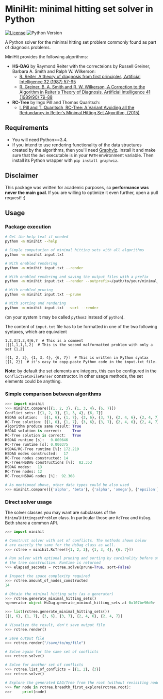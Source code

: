 MiniHit: minimal hitting set solver in Python
==============================================================================

[![License](https://img.shields.io/badge/License-BSD%203--Clause-blue.svg)](LICENSE.md)
![Python Version](https://img.shields.io/pypi/pyversions/Django.svg)

A Python solver for the minimal hitting set problem commonly found as part of 
diagnosis problems.

MiniHit provides the following algorithms:

- **HS-DAG** by Raymond Reiter with the correcteions by Russell Greiner, 
  Barbara A. Smith and Ralph W. Wilkerson:
  - [R. Reiter, A theory of diagnosis from first principles, Artificial 
     Intelligence 32 (1987) 57-95](http://www.cs.ru.nl/P.Lucas/teaching/KeR/Theorist/reiteraij87.pdf)
  - [R. Greiner, B. A. Smith and R. W. Wilkerson, A Correction to the
     Algorithm in Reiter's Theory of Diagnosis, Artificial Intelligence 41
     (1989/90) 79-88](http://www.cs.ru.nl/P.Lucas/teaching/KeR/Theorist/greibers-correctiontoreiter.pdf)
- **RC-Tree** by Ingo Pill and Thomas Quaritsch:
  - [I. Pill and T. Quaritsch, RC-Tree: A Variant Avoiding all the 
     Redundancy in Reiter’s Minimal Hitting Set Algorithm, (2015)](http://www.ist.tugraz.at/pill/downloads/IWPD15_p5_preprint.pdf)


Requirements
----------------------------------------

- You will need Python>=3.4.
- If you intend to use rendering functionality of the data structures
  created by the algorithms, then you'll need
  [Graphviz](https://graphviz.gitlab.io/download/). Install it 
  and make sure that the `dot` executable is in your `PATH` environment
  variable. Then install its Python wrapper with `pip install graphviz`.


Disclaimer
----------------------------------------

This package was written for academic purposes, so **performance was never
the main goal**. If you are willing to optimize it even further, open a
pull request! :)


Usage
----------------------------------------

### Package execution

```bash
# Get the help text if needed
python -m minihit --help

# Simple computation of minimal hitting sets with all algorithms
python -m minihit input.txt

# With enabled rendering
python -m minihit input.txt --render

# With enabled rendering and saving the output files with a prefix
python -m minihit input.txt --render --outprefix=/path/to/your/minimal_hitting_sets

# With enabled pruning
python -m minihit input.txt --prune

# With sorting and rendering
python -m minihit input.txt --sort --render
```
(on your system it may be called `python3` instead of `python`).

The content of `input.txt` file has to be formatted in one of the two following
syntaxes, which are equivalent
```
1,2,3|1,3,4|6,7  # This is a comment
|||1,1,1,1,2|  # This is the second malformatted problem with only a set {1,2}
```

```
[{1, 2, 3}, {1, 3, 4}, {6, 7}]  # This is written in Python syntax
[{1, 2}]  # it's easy to copy-paste Python code in the input.txt file.
```

**Note**: by default the set elements are integers, this can be configured
in the `ConflictSetsFileParser` constructor. In other usage methods,
the set elements could be anything.


### Simple comparison between algorithms

```python
>>> import minihit
>>> minihit.compare([{1, 2, 3}, {1, 3, 4}, {6, 7}])
Conflict sets: [{1, 2, 3}, {1, 3, 4}, {6, 7}]
HSDAG solution:   [{1, 6}, {1, 7}, {3, 6}, {3, 7}, {2, 4, 6}, {2, 4, 7}]
RC-Tree solution: [{1, 6}, {1, 7}, {3, 6}, {3, 7}, {2, 4, 6}, {2, 4, 7}]
Algorithm produce same result: True
HSDAG solution is correct:     True
RC-Tree solution is correct:   True
HSDAG runtime [s]:   0.000646
RC-Tree runtime [s]: 0.000375
HSDAG/RC-Tree runtime [%]: 172.219
HSDAG nodes constructed:   17
RC-Tree nodes constructed: 14
RC-Tree/HSDAG constructions [%]:  82.353
HSDAG nodes:   13
RC-Tree nodes: 12
RC-Tree/HSDAG nodes [%]:  92.308

# As mentioned above, other data types could be also used
>>> minihit.compare([{'alpha', 'beta'}, {'alpha', 'omega'}, {'epsilon'}])
```


### Direct solver usage

The solver classes you may want are subclasses of the 
`MinimalHittingsetProblem` class. In particular those are
`RcTree` and `HsDag`. Both share a common API.

```python
>>> import minihit

# Construct solver with set of conflicts. The methods shown below
# are exactly the same for the HsDag class as well.
>>> rctree = minihit.RcTree([{1, 2, 3}, {1, 3, 4}, {6, 7}])

# Run solver with optional pruning and sorting by cardinality before starting
# the tree construction. Runtime is returned
>>> elapsed_seconds = rctree.solve(prune=True, sort=False)

# Inspect the space complexity required
>>> rctree.amount_of_nodes_constructed
14

# Obtain the minimal hitting sets (as a generator)
>>> rctree.generate_minimal_hitting_sets()
<generator object HsDag.generate_minimal_hitting_sets at 0x107be96d0>

>>> list(rctree.generate_minimal_hitting_sets())
[{1, 6}, {1, 7}, {3, 6}, {3, 7}, {2, 4, 6}, {2, 4, 7}]

# Visualize the result, don't save output file
>>> rctree.render()

# Save output file
>>> rctree.render("/save/to/my/file")

# Solve again for the same set of conflicts
>>> rctree.solve()

# Solve for another set of conflicts
>>> rctree.list_of_conflicts = [{1, 2}, {3}]
>>> rctree.solve()

# Explore the generated DAG/Tree from the root (without revisiting nodes)
>>> for node in rctree.breadth_first_explore(rctree.root):
>>>     print(node)
```
